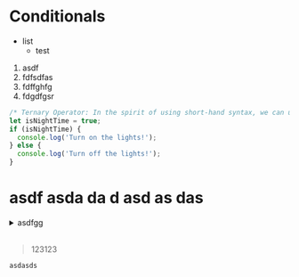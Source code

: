 # Conditionals

- list
    - test

1. asdf
1. fdfsdfas
1. fdffghfg
1. fdgdfgsr

```javascript
/* Ternary Operator: In the spirit of using short-hand syntax, we can use a ternary operator to simplify an if...else statement. */
let isNightTime = true;
if (isNightTime) {
  console.log('Turn on the lights!');
} else {
  console.log('Turn off the lights!');
}
```


# asdf asda da d asd as das

<details>
<summary> asdfgg </summary>

```javascript
kana
```

</details>

<br>

> 123123

`asdasds`